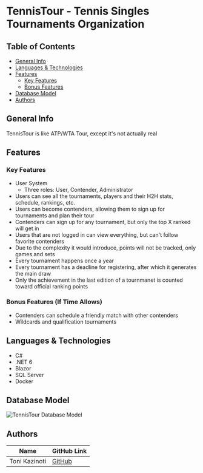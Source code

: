 # TennisTour - Tennis Singles Tournaments Organization

## Table of Contents

* [General Info](#general-info)
* [Languages & Technologies](#languages--technologies)
* [Features](#features)
  * [Key Features](#key-features)
  * [Bonus Features](#bonus-features-if-time-allows)
* [Database Model](#database-model)
* [Authors](#authors)

## General Info

TennisTour is like ATP/WTA Tour, except it's not actually real

## Features

### Key Features
* User System
  * Three roles: User, Contender, Administrator
* Users can see all the tournaments, players and their H2H stats, schedule, rankings, etc.
* Users can become contenders, allowing them to sign up for tournaments and plan their tour
* Contenders can sign up for any tournament, but only the top X ranked will get in
* Users that are not logged in can view everything, but can't follow favorite contenders
* Due to the complexity it would introduce, points will not be tracked, only games and sets
* Every tournament happens once a year
* Every tournament has a deadline for registering, after which it generates the main draw
* Only the achievement in the last edition of a tournmanet is counted toward official ranking points

### Bonus Features (If Time Allows)
* Contenders can schedule a friendly match with other contenders
* Wildcards and qualification tournaments

## Languages & Technologies
* C#
* .NET 6
* Blazor
* SQL Server
* Docker

## Database Model

![TennisTour Database Model](https://raw.githubusercontent.com/OSS-Csharp-Seminar/TennisTour/main/github/images/DbModel.jpg?token=GHSAT0AAAAAACBOXJEOSSZPKQYIUM2MYCS4ZB6EO4A)

## Authors

| Name | GitHub Link |
| --- | --- |
| Toni Kazinoti | [GitHub](https://github.com/tonikazinoti) |
